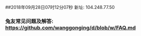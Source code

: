 ##2018年09月28日07时12分07秒 新址: 104.248.77.50
### 兔友常见问题及解答: https://github.com/wanggonging/d/blob/w/FAQ.md

